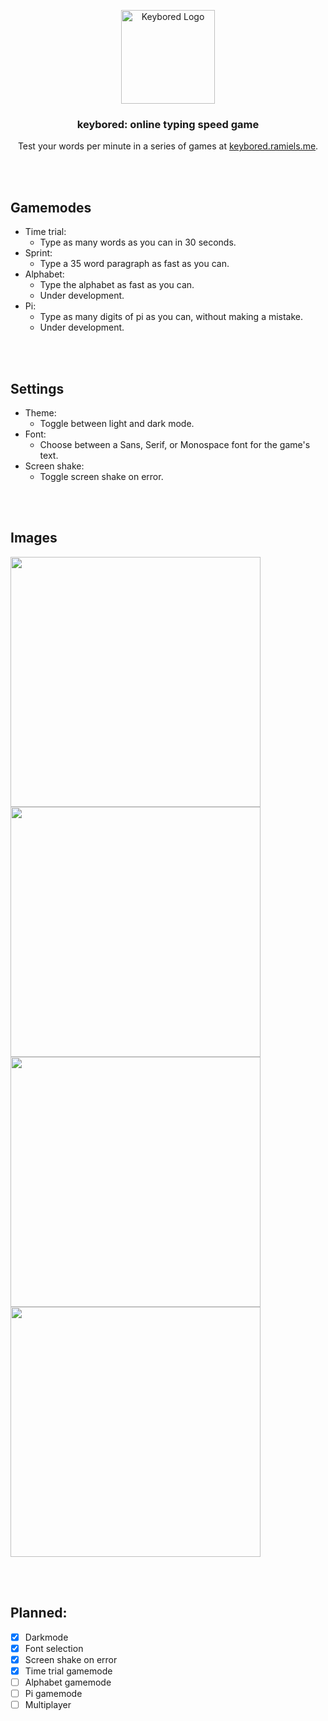 <p align="center"><a href="https://keybored.ramiels.me/" target="_blank" rel="noreferrer noopener"><img width="150" alt="Keybored Logo" src="https://media.discordapp.net/attachments/590667063165583409/1129618207641190410/key.png?width=702&height=702"></a></p>


<h3 align="center"> keybored: online typing speed game</h3>
<p align="center">Test your words per minute in a series of games at <a href="https://keybored.ramiels.me/">keybored.ramiels.me</a>.</p>





<br/><br/>
## Gamemodes

- Time trial:
  - Type as many words as you can in 30 seconds.
- Sprint:
  - Type a 35 word paragraph as fast as you can.
- Alphabet:
    - Type the alphabet as fast as you can.
    - Under development.
- Pi:
    - Type as many digits of pi as you can, without making a mistake.
    - Under development.

<br/><br/>
## Settings

- Theme:
    - Toggle between light and dark mode.
- Font:
    - Choose between a Sans, Serif, or Monospace font for the game's text.
- Screen shake:
    - Toggle screen shake on error.

<br/><br/>
## Images

<a href="#" target="_blank" rel="noreferrer noopener"><img width="400" src="https://media.discordapp.net/attachments/590667063165583409/1129619238353649734/image.png"></a>
<a href="#" target="_blank" rel="noreferrer noopener"><img width="400" src="https://media.discordapp.net/attachments/590667063165583409/1129619588393488415/image.png"></a>
<a href="#" target="_blank" rel="noreferrer noopener"><img width="400" src="https://media.discordapp.net/attachments/590667063165583409/1129620006754340904/image.png"></a>
<a href="#" target="_blank" rel="noreferrer noopener"><img width="400" src="https://media.discordapp.net/attachments/590667063165583409/1129620101369446530/image.png"></a>


<br/><br/>
## Planned:

- [x] Darkmode
- [x] Font selection
- [x] Screen shake on error
- [x] Time trial gamemode
- [ ] Alphabet gamemode
- [ ] Pi gamemode
- [ ] Multiplayer
